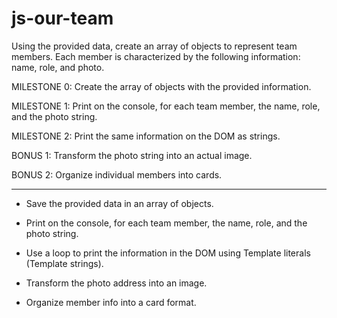 # js-our-team
Using the provided data, create an array of objects to represent team members. Each member is characterized by the following information: name, role, and photo.

MILESTONE 0:
Create the array of objects with the provided information.

MILESTONE 1:
Print on the console, for each team member, the name, role, and the photo string.

MILESTONE 2:
Print the same information on the DOM as strings.

BONUS 1:
Transform the photo string into an actual image.

BONUS 2:
Organize individual members into cards.
_______________________________

  -  Save the provided data in an array of objects.

  -  Print on the console, for each team member, the name, role, and the photo string.

  - Use a loop to print the information in the DOM using Template literals (Template strings).

  -  Transform the photo address into an image.

  -  Organize member info into a card format.


